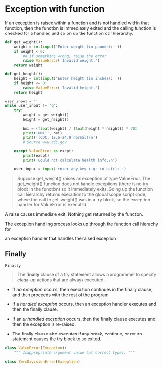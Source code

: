 # Exception with function

If an exception is raised within a function and is not handled within that function, then the function is immediately exited and the calling function is checked for a handler, and so on up the function call hierarchy.

```python
def get_weight():
    weight = int(input('Enter weight (in pounds): '))
    if weight < 0:
        ## if something wrong, raise the error
        raise ValueError('Invalid weight.')
    return weight

def get_height():
    height = int(input('Enter height (in inches): '))
    if height <= 0:
        raise ValueError('Invalid height.')
    return height

user_input = ''
while user_input != 'q':
    try:
        weight = get_weight()
        height = get_height()

        bmi = (float(weight) / float(height * height)) * 703
        print('BMI:', bmi)
        print('(CDC: 18.6-24.9 normal)\n')
        # Source www.cdc.gov

    except ValueError as excpt:
        print(excpt)
        print('Could not calculate health info.\n')

    user_input = input("Enter any key ('q' to quit): ")
```









> Suppose get_weight() raises an exception of type ValueError. The get_weight() function does not handle exceptions (there is no try block in the function) so it immediately exits. Going up the function call hierarchy returns execution to the global scope script code, where the call to get_weight() was in a try block, so the exception handler for ValueError is executed.

A raise causes immediate exit, Nothing get returned by the function.

The exception handling process looks up through the function call hierachy for

an exception handler that handles the raised exception



## Finally

`Finally`

> The **finally** clause of a try statement allows a programmer to specify *clean-up* actions that are always executed.

 

- If *no exception* occurs, then execution continues in the finally clause, and then proceeds with the rest of the program.

- If a *handled exception* occurs, then an exception handler executes and then the finally clause.

- If an *unhandled exception* occurs, then the finally clause executes and then the exception is re-raised.

- The finally clause also executes if any break, continue, or return statement causes the try block to be exited.

  

```python
class ValueError(Exception):
    """ Inappropriate argument value (of correct type). """
    
class ZeroDivisionError(Exception)
```



